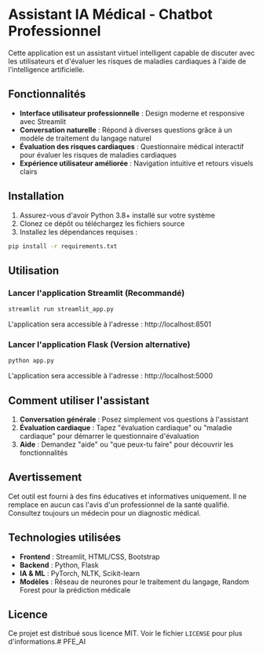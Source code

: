# Assistant IA Médical - Chatbot Professionnel

Cette application est un assistant virtuel intelligent capable de discuter avec les utilisateurs et d'évaluer les risques de maladies cardiaques à l'aide de l'intelligence artificielle.

## Fonctionnalités

- **Interface utilisateur professionnelle** : Design moderne et responsive avec Streamlit
- **Conversation naturelle** : Répond à diverses questions grâce à un modèle de traitement du langage naturel
- **Évaluation des risques cardiaques** : Questionnaire médical interactif pour évaluer les risques de maladies cardiaques
- **Expérience utilisateur améliorée** : Navigation intuitive et retours visuels clairs

## Installation

1. Assurez-vous d'avoir Python 3.8+ installé sur votre système
2. Clonez ce dépôt ou téléchargez les fichiers source
3. Installez les dépendances requises :

```bash
pip install -r requirements.txt
```

## Utilisation

### Lancer l'application Streamlit (Recommandé)

```bash
streamlit run streamlit_app.py
```

L'application sera accessible à l'adresse : http://localhost:8501

### Lancer l'application Flask (Version alternative)

```bash
python app.py
```

L'application sera accessible à l'adresse : http://localhost:5000

## Comment utiliser l'assistant

1. **Conversation générale** : Posez simplement vos questions à l'assistant
2. **Évaluation cardiaque** : Tapez "évaluation cardiaque" ou "maladie cardiaque" pour démarrer le questionnaire d'évaluation
3. **Aide** : Demandez "aide" ou "que peux-tu faire" pour découvrir les fonctionnalités

## Avertissement

Cet outil est fourni à des fins éducatives et informatives uniquement. Il ne remplace en aucun cas l'avis d'un professionnel de la santé qualifié. Consultez toujours un médecin pour un diagnostic médical.

## Technologies utilisées

- **Frontend** : Streamlit, HTML/CSS, Bootstrap
- **Backend** : Python, Flask
- **IA & ML** : PyTorch, NLTK, Scikit-learn
- **Modèles** : Réseau de neurones pour le traitement du langage, Random Forest pour la prédiction médicale

## Licence

Ce projet est distribué sous licence MIT. Voir le fichier `LICENSE` pour plus d'informations.#   P F E _ A I  
 